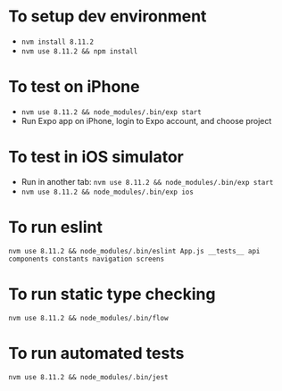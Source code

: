 # To setup dev environment
* `nvm install 8.11.2`
* `nvm use 8.11.2 && npm install`

# To test on iPhone
* `nvm use 8.11.2 && node_modules/.bin/exp start`
* Run Expo app on iPhone, login to Expo account, and choose project

# To test in iOS simulator
- Run in another tab: `nvm use 8.11.2 && node_modules/.bin/exp start`
- `nvm use 8.11.2 && node_modules/.bin/exp ios`

# To run eslint
`nvm use 8.11.2 && node_modules/.bin/eslint App.js __tests__ api components constants navigation screens`

# To run static type checking
`nvm use 8.11.2 && node_modules/.bin/flow`

# To run automated tests
`nvm use 8.11.2 && node_modules/.bin/jest`
